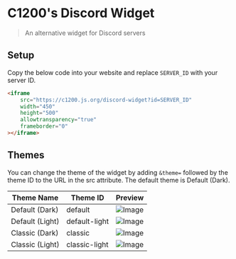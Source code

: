 # C1200's Discord Widget

> An alternative widget for Discord servers

## Setup

Copy the below code into your website and replace `SERVER_ID` with your server ID.

```html
<iframe
    src="https://c1200.js.org/discord-widget?id=SERVER_ID" 
    width="450"
    height="500"
    allowtransparency="true"
    frameborder="0"
></iframe>
```

## Themes

You can change the theme of the widget by adding `&theme=` followed by the theme ID to the URL in the src attribute. The default theme is Default (Dark).

| Theme Name       | Theme ID      | Preview                                                                |
|------------------|---------------|------------------------------------------------------------------------|
| Default (Dark)   | default       | ![Image](https://c1200.js.org/discord-widget/preview/default.png)       |
| Default (Light)  | default-light | ![Image](https://c1200.js.org/discord-widget/preview/default-light.png) |
| Classic (Dark)   | classic       | ![Image](https://c1200.js.org/discord-widget/preview/classic.png)       |
| Classic (Light)  | classic-light | ![Image](https://c1200.js.org/discord-widget/preview/classic-light.png) |